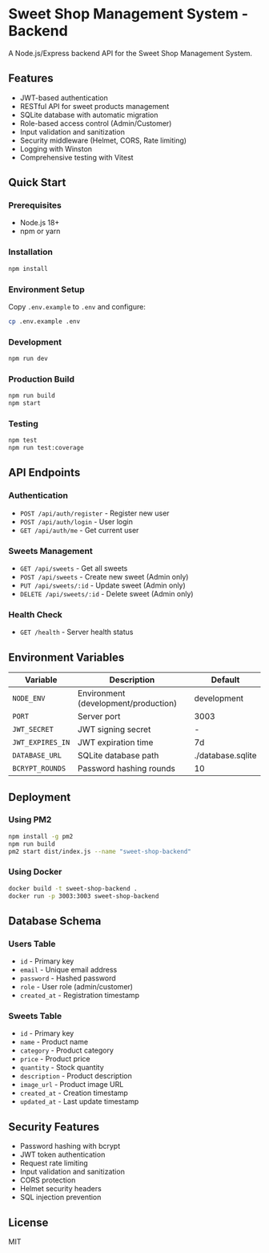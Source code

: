# Sweet Shop Management System - Backend

A Node.js/Express backend API for the Sweet Shop Management System.

## Features

- JWT-based authentication
- RESTful API for sweet products management
- SQLite database with automatic migration
- Role-based access control (Admin/Customer)
- Input validation and sanitization
- Security middleware (Helmet, CORS, Rate limiting)
- Logging with Winston
- Comprehensive testing with Vitest

## Quick Start

### Prerequisites
- Node.js 18+ 
- npm or yarn

### Installation
```bash
npm install
```

### Environment Setup
Copy `.env.example` to `.env` and configure:
```bash
cp .env.example .env
```

### Development
```bash
npm run dev
```

### Production Build
```bash
npm run build
npm start
```

### Testing
```bash
npm test
npm run test:coverage
```

## API Endpoints

### Authentication
- `POST /api/auth/register` - Register new user
- `POST /api/auth/login` - User login
- `GET /api/auth/me` - Get current user

### Sweets Management
- `GET /api/sweets` - Get all sweets
- `POST /api/sweets` - Create new sweet (Admin only)
- `PUT /api/sweets/:id` - Update sweet (Admin only)
- `DELETE /api/sweets/:id` - Delete sweet (Admin only)

### Health Check
- `GET /health` - Server health status

## Environment Variables

| Variable | Description | Default |
|----------|-------------|---------|
| `NODE_ENV` | Environment (development/production) | development |
| `PORT` | Server port | 3003 |
| `JWT_SECRET` | JWT signing secret | - |
| `JWT_EXPIRES_IN` | JWT expiration time | 7d |
| `DATABASE_URL` | SQLite database path | ./database.sqlite |
| `BCRYPT_ROUNDS` | Password hashing rounds | 10 |

## Deployment

### Using PM2
```bash
npm install -g pm2
npm run build
pm2 start dist/index.js --name "sweet-shop-backend"
```

### Using Docker
```bash
docker build -t sweet-shop-backend .
docker run -p 3003:3003 sweet-shop-backend
```

## Database Schema

### Users Table
- `id` - Primary key
- `email` - Unique email address
- `password` - Hashed password
- `role` - User role (admin/customer)
- `created_at` - Registration timestamp

### Sweets Table
- `id` - Primary key
- `name` - Product name
- `category` - Product category
- `price` - Product price
- `quantity` - Stock quantity
- `description` - Product description
- `image_url` - Product image URL
- `created_at` - Creation timestamp
- `updated_at` - Last update timestamp

## Security Features

- Password hashing with bcrypt
- JWT token authentication
- Request rate limiting
- Input validation and sanitization
- CORS protection
- Helmet security headers
- SQL injection prevention

## License

MIT
